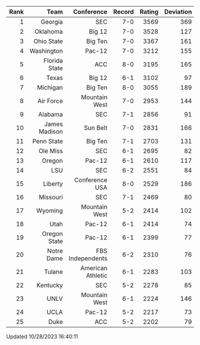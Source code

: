 | Rank  | Team                 | Conference           | Record   | Rating | Deviation |
| ---:  | ---:                 | ---:                 | ---:     | ---:   | ---:      |
| 1     | Georgia              | SEC                  | 7-0      | 3569   | 369       |
| 2     | Oklahoma             | Big 12               | 7-0      | 3528   | 127       |
| 3     | Ohio State           | Big Ten              | 7-0      | 3367   | 161       |
| 4     | Washington           | Pac-12               | 7-0      | 3212   | 155       |
| 5     | Florida State        | ACC                  | 8-0      | 3195   | 165       |
| 6     | Texas                | Big 12               | 6-1      | 3102   | 97        |
| 7     | Michigan             | Big Ten              | 8-0      | 3055   | 189       |
| 8     | Air Force            | Mountain West        | 7-0      | 2953   | 144       |
| 9     | Alabama              | SEC                  | 7-1      | 2856   | 91        |
| 10    | James Madison        | Sun Belt             | 7-0      | 2831   | 166       |
| 11    | Penn State           | Big Ten              | 7-1      | 2703   | 131       |
| 12    | Ole Miss             | SEC                  | 6-1      | 2695   | 82        |
| 13    | Oregon               | Pac-12               | 6-1      | 2610   | 117       |
| 14    | LSU                  | SEC                  | 6-2      | 2551   | 84        |
| 15    | Liberty              | Conference USA       | 8-0      | 2529   | 186       |
| 16    | Missouri             | SEC                  | 7-1      | 2469   | 80        |
| 17    | Wyoming              | Mountain West        | 5-2      | 2414   | 102       |
| 18    | Utah                 | Pac-12               | 6-1      | 2414   | 74        |
| 19    | Oregon State         | Pac-12               | 6-1      | 2399   | 77        |
| 20    | Notre Dame           | FBS Independents     | 6-2      | 2310   | 76        |
| 21    | Tulane               | American Athletic    | 6-1      | 2283   | 103       |
| 22    | Kentucky             | SEC                  | 5-2      | 2278   | 85        |
| 23    | UNLV                 | Mountain West        | 6-1      | 2224   | 146       |
| 24    | UCLA                 | Pac-12               | 5-2      | 2217   | 73        |
| 25    | Duke                 | ACC                  | 5-2      | 2202   | 79        |

Updated 10/28/2023 16:40:11
